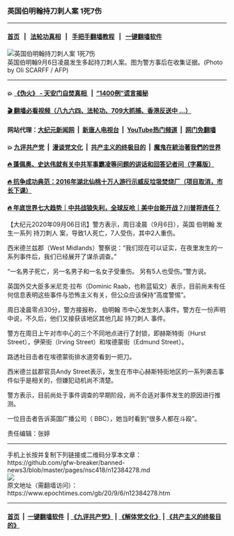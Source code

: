 ### 英国伯明翰持刀刺人案 1死7伤
------------------------

#### [首页](https://github.com/gfw-breaker/banned-news3/blob/master/README.md) &nbsp;&nbsp;|&nbsp;&nbsp; [法轮功真相](https://github.com/begood0513/basic/blob/master/README.md)  &nbsp;&nbsp;|&nbsp;&nbsp; [手把手翻墙教程](https://github.com/gfw-breaker/guides/wiki)  &nbsp;&nbsp;|&nbsp;&nbsp; [一键翻墙软件](https://github.com/gfw-breaker/nogfw/blob/master/README.md)  



<div><img alt="英国伯明翰持刀刺人案 1死7伤" class="attachment-djy_600_400 size-djy_600_400 wp-post-image" src="https://i.epochtimes.com/assets/uploads/2020/09/000_1X09X5-600x400.jpg"/>
<div class="caption">
 英国伯明翰9月6日凌晨发生多起持刀刺人案。图为警方事后在收集证据。(Photo by Oli SCARFF / AFP)
</div></div><hr/>

#### 💥 [《伪火》 - 天安门自焚真相 ](http://141.164.51.119:10000/videos/blog/weihuo.html)&nbsp; |&nbsp; [“1400例”谎言揭秘  ](http://141.164.51.119:10000/videos/blog/jiexi1400.html)

#### [ 🎬  翻墙必看视频（八九六四、法轮功、709大抓捕、香港反送中 ...）](https://github.com/gfw-breaker/links/blob/master/banned.md)

#### 网站代理：[大纪元新闻网](http://167.172.10.89:10080/gb/) &nbsp;|&nbsp; [新唐人电视台](http://167.172.10.89:8808/gb/)  &nbsp;|&nbsp; [YouTube热门频道](http://158.247.203.241/youtube.html) &nbsp;|&nbsp; [网门免翻墙](http://158.247.203.241:11000/show.aspx?name=ogHome)

#### 💥 [九评共产党](http://141.164.51.119:10000/videos/res/jiuping/)&nbsp; |&nbsp; [漫谈党文化](http://141.164.51.119:10000/videos/res/mtdwh/)&nbsp; |&nbsp; [共产主义的终极目的](http://141.164.51.119:10000/videos/res/zjmd/)&nbsp; |&nbsp; [魔鬼在統治著我們的世界](http://141.164.51.119:10000/videos/res/TheSpecter/)  

#### [ 🔥  蓬佩奥、史达伟就有关中共军事霸凌等问题的讲话和回答记者问（字幕版）](http://141.164.51.119:10000/videos/news/pompeo7.html)

#### [ 🔥  抗争成功典范：2016年湖北仙桃十万人游行示威反垃圾焚烧厂（项目取消，市长下课）](http://141.164.51.119:10000/videos/news/xiantao.html)

#### [ 🔥  年底世界七大趋势｜中共战狼失利，全球反呛｜美中台能开战？川普将连任？](http://141.164.51.119:10000/videos/news/tanghao02.html)

<div><p>
 【大纪元2020年09月06日讯】警方表示，周日凌晨（9月6日），英国
 <ok href="https://www.epochtimes.com/gb/tag/%E4%BC%AF%E6%98%8E%E7%BF%B0.html">
  伯明翰
 </ok>
 发生一系列
 <ok href="https://www.epochtimes.com/gb/tag/%E6%8C%81%E5%88%80%E5%88%BA%E4%BA%BA.html">
  持刀刺人
 </ok>
 案，导致1人死亡，7人受伤，其中2人重伤。
</p>
<p>
 西米德兰兹郡（West Midlands）警察说：“我们现在可以证实，在夜里发生的一系列事件后，我们已经展开了谋杀调查。”
</p>
<p>
 “一名男子死亡，另一名男子和一名女子受重伤。 另有5人也受伤。”警方说。
</p>
<p>
 英国外交大臣多米尼克·拉布（Dominic Raab，也称蓝韬文）表示，目前尚未有任何信息表明这些事件与恐怖主义有关，但公众应该保持“高度警惕”。
</p>
<p>
 周日凌晨零点30分，警方接报称，
 <ok href="https://www.epochtimes.com/gb/tag/%E4%BC%AF%E6%98%8E%E7%BF%B0.html">
  伯明翰
 </ok>
 市中心发生刺人事件。警方在一份声明中说，不久后，他们又接获该地区其他几起
 <ok href="https://www.epochtimes.com/gb/tag/%E6%8C%81%E5%88%80%E5%88%BA%E4%BA%BA.html">
  持刀刺人
 </ok>
 事件。
</p>
<p>
 警方在周日上午对市中心的三个不同地点进行了封锁，即赫斯特街（Hurst Street），伊荣街（Irving Street）和埃德蒙街（Edmund Street）。
</p>
<p>
 路透社目击者在埃德蒙街排水道旁看到一把刀。
</p>
<p>
 西米德兰兹郡官员Andy Street表示，发生在市中心赫斯特街地区的一系列袭击事件似乎是相关的，但嫌犯动机尚不清楚。
</p>
<p>
 警方表示，目前尚处于事件调查的早期阶段，尚不合适对事件发生的原因进行推测。
</p>
<p>
 一位目击者告诉英国广播公司（ BBC），她当时看到“很多人都在斗殴”。
</p>
<p>
 责任编辑：张婷
</p>
</div>
<hr/>
手机上长按并复制下列链接或二维码分享本文章：<br/>
https://github.com/gfw-breaker/banned-news3/blob/master/pages/nsc418/n12384278.md <br/>
<a href='https://github.com/gfw-breaker/banned-news3/blob/master/pages/nsc418/n12384278.md'><img src='https://github.com/gfw-breaker/banned-news3/blob/master/pages/nsc418/n12384278.md.png'/></a> <br/>
原文地址（需翻墙访问）：https://www.epochtimes.com/gb/20/9/6/n12384278.htm


------------------------
#### [首页](https://github.com/gfw-breaker/banned-news3/blob/master/README.md) &nbsp;|&nbsp; [一键翻墙软件](https://github.com/gfw-breaker/nogfw/blob/master/README.md) &nbsp;| [《九评共产党》](https://github.com/gfw-breaker/9ping.md/blob/master/README.md#九评之一评共产党是什么) | [《解体党文化》](https://github.com/gfw-breaker/jtdwh.md/blob/master/README.md) | [《共产主义的终极目的》](https://github.com/gfw-breaker/gczydzjmd.md/blob/master/README.md)


<img src='http://gfw-breaker.win/banned-news3/pages/nsc418/n12384278.md' width='0px' height='0px'/>